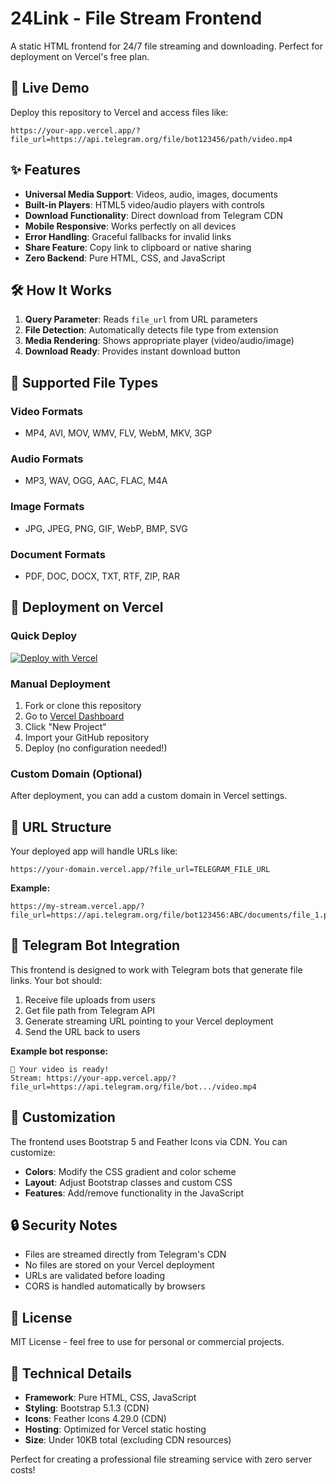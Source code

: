 # 24Link - File Stream Frontend

A static HTML frontend for 24/7 file streaming and downloading. Perfect for deployment on Vercel's free plan.

## 🚀 Live Demo

Deploy this repository to Vercel and access files like:
```
https://your-app.vercel.app/?file_url=https://api.telegram.org/file/bot123456/path/video.mp4
```

## ✨ Features

- **Universal Media Support**: Videos, audio, images, documents
- **Built-in Players**: HTML5 video/audio players with controls
- **Download Functionality**: Direct download from Telegram CDN
- **Mobile Responsive**: Works perfectly on all devices
- **Error Handling**: Graceful fallbacks for invalid links
- **Share Feature**: Copy link to clipboard or native sharing
- **Zero Backend**: Pure HTML, CSS, and JavaScript

## 🛠️ How It Works

1. **Query Parameter**: Reads `file_url` from URL parameters
2. **File Detection**: Automatically detects file type from extension
3. **Media Rendering**: Shows appropriate player (video/audio/image)
4. **Download Ready**: Provides instant download button

## 📱 Supported File Types

### Video Formats
- MP4, AVI, MOV, WMV, FLV, WebM, MKV, 3GP

### Audio Formats  
- MP3, WAV, OGG, AAC, FLAC, M4A

### Image Formats
- JPG, JPEG, PNG, GIF, WebP, BMP, SVG

### Document Formats
- PDF, DOC, DOCX, TXT, RTF, ZIP, RAR

## 🚀 Deployment on Vercel

### Quick Deploy

[![Deploy with Vercel](https://vercel.com/button)](https://vercel.com/new/clone?repository-url=https://github.com/safielbit/24link)

### Manual Deployment

1. Fork or clone this repository
2. Go to [Vercel Dashboard](https://vercel.com/dashboard)
3. Click "New Project"
4. Import your GitHub repository
5. Deploy (no configuration needed!)

### Custom Domain (Optional)

After deployment, you can add a custom domain in Vercel settings.

## 🔗 URL Structure

Your deployed app will handle URLs like:

```
https://your-domain.vercel.app/?file_url=TELEGRAM_FILE_URL
```

**Example:**
```
https://my-stream.vercel.app/?file_url=https://api.telegram.org/file/bot123456:ABC/documents/file_1.pdf
```

## 🤖 Telegram Bot Integration

This frontend is designed to work with Telegram bots that generate file links. Your bot should:

1. Receive file uploads from users
2. Get file path from Telegram API
3. Generate streaming URL pointing to your Vercel deployment
4. Send the URL back to users

**Example bot response:**
```
🎥 Your video is ready!
Stream: https://your-app.vercel.app/?file_url=https://api.telegram.org/file/bot.../video.mp4
```

## 🎨 Customization

The frontend uses Bootstrap 5 and Feather Icons via CDN. You can customize:

- **Colors**: Modify the CSS gradient and color scheme
- **Layout**: Adjust Bootstrap classes and custom CSS
- **Features**: Add/remove functionality in the JavaScript

## 🔒 Security Notes

- Files are streamed directly from Telegram's CDN
- No files are stored on your Vercel deployment
- URLs are validated before loading
- CORS is handled automatically by browsers

## 📄 License

MIT License - feel free to use for personal or commercial projects.

## 🔧 Technical Details

- **Framework**: Pure HTML, CSS, JavaScript
- **Styling**: Bootstrap 5.1.3 (CDN)
- **Icons**: Feather Icons 4.29.0 (CDN)
- **Hosting**: Optimized for Vercel static hosting
- **Size**: Under 10KB total (excluding CDN resources)

Perfect for creating a professional file streaming service with zero server costs!